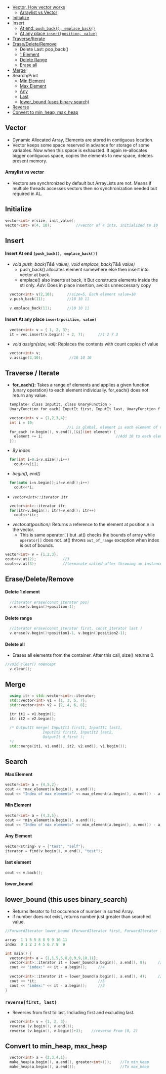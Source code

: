- [Vector, How vector works](#what)
  - [Arraylist vs Vector](#vs)
- [Initialize](#ini)
- Insert
  - [At end: `push_back(), emplace_back()`](#emp)
  - [At any place `insert(position, value)`](#any)
- [Traverse/Iterate](#trav)
- [Erase/Delete/Remove](#e)
  - Delete Last: pop_back()
  - [1 Element](#one)
  - [Delete Range](#r)
  - [Erase all](#erase)
- [Merge](#merge)
- Search/Print
  - [Min Element](#min)
  - [Max Element](#max)
  - [Any](#any)
  - [Last](#last)
  - [lower_bound (uses binary search)](#lb)
- [Reverse](#reverse)
- [Convert to min_heap, max_heap](#conv)

<a name=what></a>
## Vector
- Dynamic Allocated Array, Elements are stored in contiguous location.
- Vector keeps some space reserved in advance for storage of some variables. Now when this space is exhausted. It again re-allocates bigger contiguous space, copies the elements to new space, deletes present memory.  
<a name=vs></a>
#### Arraylist vs vector
- Vectors are synchronized by default but ArrayLists are not. Means if multiple threads accesses vectors then no synchronization needed but required in AL.    

<a name=ini></a>
## Initialize
```c
vector<int> v(size, init_value);
vector<int> v(4, 10);           //vector of 4 ints, initialized to 10
```

## Insert
<a name=emp></a>
#### Insert At end `[push_back(), emplace_back()]`
- _void push_back(T&& value), void emplace_back(T&& value)_
  - push_back() allocates element somewhere else then insert into vector at back.
  -  emplace() also inserts at back, it But constructs elements inside the stl only. *Adv:* Does in place insertion, avoids unneccessary copy
```c++
  vector<int> v(2,10);      //size=5, Each element value=10
  v.push_back(11);          //10 10 11
  
  v.emplace_back(11);       //10 10 11
```
<a name=any></a>
#### Insert At any place `insert(position, value)`
```cpp
  vector<int> v = { 1, 2, 3};
  it = vec.insert(v.begin() + 2, 7);      //1 2 7 3
```
- *void assign(size, val):*  Replaces the contents with count copies of value
```c++
  vector<int> v;
  v.assign(3,10);            //10 10 10  
```

<a name=trav></a>
## Traverse / Iterate
- **for_each():** Takes a range of elements and applies a given function (unary operation) to each element individually. for_each() does not return any value.
```c
  template< class InputIt, class UnaryFunction >
  UnaryFunction for_each( InputIt first, InputIt last, UnaryFunction f );

  vector<int> v = {1,2,3,4};
  int i = 10;
                            //i is global. element is each element of v
  for_each (v.begin(), v.end(),[&i](int element) {
    element += i;                                 //Add 10 to each element of v
  });
```
- *By index*
```c++
  for(int i=0;i<v.size();i++)
    cout<<v[i];
```
- *begin(), end()*
```c++
  for(auto i=v.begin();i!=v.end();i++)
    cout<<*i;
```
- *`vector<int>::iterator itr`*
```c++
  vector<int>::iterator itr;
  for(itr=v.begin(); itr!=v.end(); itr++)
    cout<<*itr;
```
- *vector.at(position):* Returns a reference to the element at position n in the vector.
  - This is same operator`[]` but .at() checks the bounds of array while `operator[]` does not. at() throws `out_of_range` exception when index is out of bounds.
```c++
vector<int> v = {1,2,3};
cout<<v.at(2);            //3
cout<<v.at(3);            //terminate called after throwing an instance of 'std::out_of_range' coredumped
```

<a name=e></a>
## Erase/Delete/Remove
<a name=one></a>
#### Delete 1 element
```cpp
  //iterator erase(const_iterator pos)
  v.erase(v.begin()+position-1);
```
<a name=r></a>
#### Delete range
```cpp
  //iterator erase(const_iterator first, const_iterator last )
  v.erase(v.begin()+position1-1, v.begin()position2-1);
```
<a name=erase></a>
#### Delete all
- Erases all elements from the container. After this call, size() returns 0. 
```cpp
//void clear() noexcept
  v.clear();
```

<a name=merge></a>
## Merge
```cpp
  using itr = std::vector<int>::iterator;
  std::vector<int> v1 = {1, 3, 5, 7};
  std::vector<int> v2 = {2, 4, 6, 8};

  itr it1 = v1.begin();
  itr it2 = v2.begin();
  
  /* OutputIt merge( InputIt1 first1, InputIt1 last1,
                 InputIt2 first2, InputIt2 last2,
                 OutputIt d_first );
  */
  std::merge(it1, v1.end(), it2, v2.end(), v1.begin());
```

## Search
<a name=max></a>
#### Max Element
```cpp
vector<int> a = {4,5,2};
cout << *max_element(a.begin(), a.end());
cout << "Index of max element=" << max_element(a.begin(), a.end()) - a.begin();
```
<a name=min></a>
#### Min Element
```cpp
vector<int> a = {4,2,5};
cout << *min_element(a.begin(), a.end());
cout << "Index of max element=" << min_element(a.begin(), a.end()) - a.begin();
```
<a name=any></a>
#### Any Element
```cpp
vector<string> v = {"test", "self"};
iterator = find(v.begin(), v.end(), "test");
```
<a name=last></a>
#### last element
```cpp
cout << v.back();
```

<a name=lb></a>
#### lower_bound
## lower_bound (this uses binary_search)
- Returns Iterator to 1st occurence of number in sorted Array.
- if number does not exist, returns number just greater than searched value.
```c++
//ForwardIterator lower_bound (ForwardIterator first, ForwardIterator last, const T& val);

array  1 1 5 5 8 8 9 9 10 11
index  0 1 2 3 4 5 6 7 8  9

int main() {
  vector<int> a = {1,1,5,5,8,8,9,9,10,11};
  vector<int>::iterator it = lower_bound(a.begin(), a.end(), 8);     //Search 8
  cout << "index:" << it - a.begin();     //4
  
  vector<int>::iterator it = lower_bound(a.begin(), a.end(), 4);     //Search 4
  cout << *it;                            //5
  cout << "index:" << it - a.begin();     //2
}
```


<a name=reverse></a>
### `reverse[first, last)`
- Reverses from first to last. Including first and excluding last.
```cpp
  vector<int> v = {1, 2, 3};
  reverse (v.begin(), v.end());
  reverse (v.begin(), v.begin()+3);    //reverse From [0, 2)
```

<a name=conv></a>
## Convert to min_heap, max_heap
```cpp
  vector<int> a = {2,3,4,1};
  make_heap(a.begin(), a.end(), greater<int>());    //To min_Heap
  make_heap(a.begin(), a.end());                    //To max_heap
```

